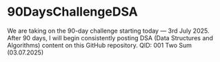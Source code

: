 # 90DaysChallengeDSA
We are taking on the 90-day challenge starting today — 3rd July 2025. After 90 days, I will begin consistently posting DSA (Data Structures and Algorithms) content on this GitHub repository.
QID: 001 Two Sum (03.07.2025)

